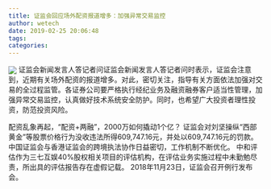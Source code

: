 ```yaml
---
title: 证监会回应场外配资报道增多：加强异常交易监控
author: wetech
date: 2019-02-25 20:06:48
tags: 
categories: 
---
```

 
<!-- more -->
<img align="center" border="0" src="https://imgcdn.yicai.com/uppics/images/2019/02/08f2083a0befe97c82c3007c78b2d11a.jpg" />
证监会新闻发言人答记者问证监会新闻发言人答记者问时表示，证监会注意到，近期有关场外配资的报道增多。对此，密切关注，指导有关方面依法加强对交易的全过程监管。各证券公司要严格执行经纪业务及融资融券客户适当性管理，加强异常交易监控，认真做好技术系统安全防护。同时，也希望广大投资者理性投资，防范投资风险。
 
 
配资乱象再起，“配资+两融”，2000万如何撬动1个亿？
证监会对刘坚操纵“西部黄金”等股票价格行为没收违法所得609,747.16元，并处以609,747.16元的罚款。
中国证监会与香港证监会的跨境执法协作日益密切，工作机制不断优化。
中和评估作为三七互娱40%股权相关项目的评估机构，在评估业务实施过程中未勤勉尽责，所出具的评估报告存在虚假记载。
2018年11月23日，证监会召开例行发布会。
